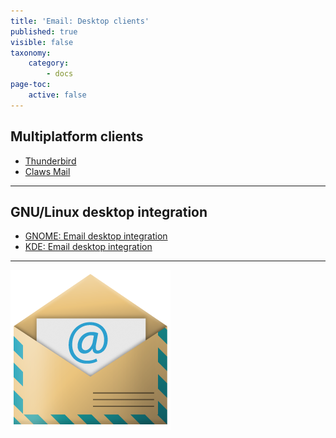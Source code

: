 ```yaml
---
title: 'Email: Desktop clients'
published: true
visible: false
taxonomy:
    category:
        - docs
page-toc:
    active: false
---
```


## Multiplatform clients
- [Thunderbird](thunderbird)
- [Claws Mail](claws-mail)

---

## GNU/Linux desktop integration
- [GNOME: Email desktop integration](gnome-desktop-integration)
- [KDE: Email desktop integration](kde-desktop-integration)

---
![](en/email_icon.png)
